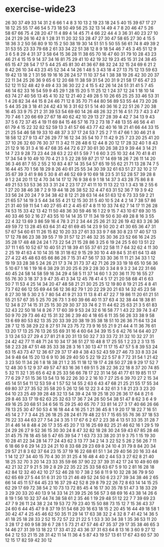 # exercise-wide23
26
30
37
49
33
14
31
2
6
66
1
4
8
3
10
13
2
19
23
18
24
5
40
15
39
67
17
27
18
12
25
55
17
46
54
5
73
18
50
49
56
25
32
13
14
49
4
7
8
20
46
47
5
26
58
67
66
75
4
28
20
47
11
4
89
4
14
45
71
4
66
22
44
4
3
36
31
40
23
27
10
24
21
29
26
16
42
8
1
28
31
11
20
32
53
28
47
27
30
47
58
65
27
30
4
15
5
18
36
3
2
50
56
80
9
10
15
2
50
38
19
30
14
51
51
5
50
55
56
61
74
8
49
39
2
31
53
55
23
33
79
68
2
61
33
34
22
51
38
12
8
9
18
54
46
7
45
3
45
51
12
9
3
6
5
8
29
4
31
37
3
58
64
15
36
28
11
38
65
70
16
47
60
31
79
10
28
43
23
46
21
4
15
15
9
14
37
34
16
81
75
29
41
10
42
19
32
19
23
45
15
31
24
38
45
65
15
47
28
54
7
17
5
44
25
45
81
30
41
36
67
88
32
24
32
15
24
69
6
21
2
8
42
26
10
34
43
23
45
52
34
4
14
26
1
48
5
3
43
18
4
27
13
75
12
13
59
63
19
42
13
18
2
1
31
56
19
16
16
26
24
57
11
10
37
54
1
38
38
19
26
42
30
20
37
22
11
34
25
26
36
9
65
6
12
20
68
11
38
59
31
54
20
31
9
21
58
17
65
47
23
52
12
11
52
48
42
9
49
4
33
36
30
22
2
4
15
5
42
26
14
24
51
31
41
5
7
45
46
14
62
33
16
54
59
9
45
29
1
28
15
20
5
11
25
12
1
24
37
12
24
1
18
10
14
63
74
27
40
56
13
45
4
10
32
12
21
40
2
49
28
5
10
26
65
25
25
33
46
53
31
1
4
26
82
34
44
15
8
24
46
71
12
8
35
70
71
44
80
56
89
53
55
44
73
20
26
5
44
35
28
3
18
41
24
42
43
16
3
31
62
51
5
14
40
36
16
2
22
51
26
7
20
38
16
45
33
9
75
21
2
31
39
53
54
69
60
14
26
48
26
32
21
16
4
51
73
7
43
3
47
70
7
46
1
20
66
69
27
67
18
40
62
42
10
29
13
27
28
39
4
42
7
34
13
9
43
37
5
6
72
37
45
4
19
11
69
84
15
46
57
16
73
2
73
18
7
48
13
55
46
56
4
41
61
79
4
15
22
32
82
52
59
13
3
41
57
66
43
77
42
40
16
18
21
41
66
44
33
15
21
25
54
46
58
19
33
10
48
37
3
37
17
24
53
7
25
2
7
11
47
66
1
30
46
21
8
18
58
12
27
9
13
47
26
29
77
16
12
34
35
54
10
7
11
42
9
25
7
23
20
25
41
20
37
10
26
32
60
76
30
37
11
3
42
11
28
48
6
12
44
8
20
12
17
28
32
40
1
8
43
21
12
9
16
31
3
4
16
47
68
35
44
72
6
27
30
61
30
26
38
23
9
39
44
3
14
21
14
7
23
9
28
73
23
44
28
63
2
22
61
5
59
7
1
6
60
3
25
10
32
44
70
41
8
41
17
34
54
9
10
49
10
70
4
21
3
5
22
28
59
87
21
17
14
69
18
26
7
26
11
14
20
36
3
46
81
7
55
2
55
2
10
83
4
87
14
35
54
57
65
19
55
62
21
71
13
28
74
7
5
16
44
45
70
1
56
18
29
8
26
40
61
25
55
34
30
39
32
61
63
51
27
32
10
2
17
35
67
39
3
41
9
86
5
30
8
41
46
52
69
9
10
69
18
23
5
31
52
28
57
39
28
8
9
1
2
24
20
11
12
4
70
34
14
17
12
76
9
38
6
9
1
18
14
37
3
43
28
75
86
8
8
49
21
53
53
53
36
33
3
31
24
2
23
17
27
41
11
10
11
13
22
13
1
3
43
18
2
55
6
1
27
20
38
46
38
7
2
9
19
44
18
26
38
52
32
4
47
63
31
52
36
7
19
3
9
42
33
56
24
20
24
7
9
34
38
42
8
12
21
28
63
14
44
51
63
12
6
73
33
59
2
21
21
65
57
14
19
3
5
44
34
55
4
21
12
15
30
31
5
40
10
5
24
4
2
14
7
38
57
86
21
31
40
59
11
54
1
40
27
65
41
2
4
45
67
4
8
11
10
33
74
62
7
14
17
11
26
28
74
53
15
33
42
13
42
11
50
48
36
30
59
46
16
1
22
9
15
7
43
10
67
69
30
15
40
33
46
50
2
16
27
43
55
10
14
14
35
17
11
34
19
50
6
30
49
28
8
16
3
55
22
4
32
13
69
3
86
59
16
4
78
3
21
2
34
44
25
26
21
32
26
19
42
83
3
26
36
49
59
72
13
28
45
63
64
31
42
61
69
45
14
23
9
50
20
2
41
30
65
36
47
31
57
67
54
60
61
11
26
15
82
10
20
33
27
61
33
33
9
7
68
30
8
23
17
40
57
13
17
12
78
86
23
38
39
55
7
19
31
57
12
21
46
32
35
30
36
23
52
66
16
24
25
35
28
17
48
48
24
24
1
73
22
54
21
15
28
86
3
25
6
19
24
25
5
60
13
51
22
37
11
1
65
10
52
67
10
40
51
21
18
39
41
55
37
61
22
58
11
7
64
32
62
4
11
30
2
25
19
41
63
4
10
14
35
18
31
18
62
9
15
29
30
10
4
49
84
5
31
61
64
13
48
27
4
22
45
48
63
65
66
86
26
7
15
31
47
56
17
33
30
36
11
11
21
34
33
1
12
19
19
33
28
38
5
24
26
21
17
3
74
31
73
37
42
71
26
29
33
19
18
65
10
56
36
5
10
67
1
16
1
19
16
6
38
29
31
20
25
6
29
2
28
30
3
34
8
9
3
2
34
22
31
66
40
45
24
58
14
58
59
16
34
29
4
58
5
11
37
14
60
1
3
20
36
11
70
16
55
27
55
76
30
3
18
37
3
9
47
35
41
3
34
12
45
78
41
4
5
17
21
20
58
68
41
6
63
50
7
11
53
4
25
14
34
20
47
48
58
21
21
30
25
25
12
19
80
8
19
21
25
4
8
41
73
7
62
66
12
55
69
44
56
12
36
82
79
1
20
22
29
20
21
63
14
32
45
23
58
8
27
30
18
5
30
2
5
7
80
54
41
9
21
33
11
13
8
41
47
22
7
19
86
11
20
61
21
51
55
21
57
67
35
5
25
70
26
73
1
3
60
39
66
40
11
37
63
4
32
38
44
18
38
81
12
34
8
27
14
15
31
25
15
30
29
30
37
33
74
6
2
11
44
62
25
63
21
3
5
61
83
32
43
22
50
18
14
8
26
7
17
60
39
9
53
24
32
6
16
58
77
1
43
22
39
74
3
47
50
9
70
29
73
46
42
15
31
32
36
2
39
40
4
18
65
6
11
35
56
26
33
38
9
58
13
6
69
80
53
82
13
35
20
33
39
20
38
19
35
38
18
51
10
26
36
71
64
13
24
28
7
12
15
38
29
22
8
27
51
74
23
75
72
73
9
16
55
21
9
21
44
4
11
36
76
61
13
20
17
13
25
76
13
26
55
69
31
16
4
60
64
34
39
15
5
6
42
76
14
64
40
27
3
13
24
53
27
29
4
27
81
21
8
20
31
13
50
32
7
33
33
72
31
32
10
32
27
31
24
42
42
77
11
48
71
24
10
34
17
36
51
27
10
48
8
17
25
55
1
2
23
2
3
13
15
58
2
23
28
47
51
48
35
33
38
28
3
16
1
30
13
47
11
17
15
47
57
5
8
39
53
24
63
15
43
73
47
12
36
67
29
37
17
49
4
38
43
52
43
59
27
46
73
33
8
33
24
34
9
48
64
15
20
13
6
9
10
36
29
40
50
5
22
19
22
5
57
8
7
72
31
54
1
21
42
3
23
50
11
34
26
1
8
18
38
21
1
2
35
11
18
12
19
17
4
28
50
27
28
9
29
17
52
7
12
48
30
5
12
9
37
49
57
47
83
16
36
1
69
51
5
28
22
36
22
18
8
37
20
74
85
5
32
11
32
1
35
65
6
42
8
25
33
56
66
78
17
22
31
14
56
41
77
61
19
85
11
17
77
6
29
7
51
15
36
13
54
13
16
22
26
30
2
2
16
10
7
27
25
6
39
70
27
2
15
34
45
14
51
54
11
12
53
59
4
1
57
52
14
55
2
63
6
43
47
68
21
25
21
55
17
55
34
69
80
37
27
35
52
35
58
20
5
26
12
56
12
22
3
4
32
61
3
1
8
21
23
3
23
20
64
10
23
25
49
39
28
48
32
13
54
39
4
24
19
25
18
20
26
36
17
64
8
21
6
29
8
46
33
17
19
62
63
25
32
63
17
36
7
24
26
50
54
38
51
47
8
62
3
6
4
9
49
16
25
20
68
51
34
6
56
15
29
25
40
65
70
7
33
81
14
27
3
17
40
66
26
66
78
13
25
30
47
50
53
4
16
18
44
4
16
25
1
21
36
45
8
1
9
20
17
18
22
7
16
51
45
14
2
7
7
3
44
25
26
18
25
28
24
61
79
48
22
51
7
15
65
55
76
36
37
18
53
76
22
33
44
63
27
7
54
24
3
35
1
17
67
6
2
67
2
23
38
4
13
51
33
35
31
28
7
31
4
46
14
8
48
4
26
17
3
55
45
20
7
13
16
25
69
82
25
21
46
62
16
1
29
5
19
24
29
26
27
9
52
36
15
30
30
24
8
47
32
82
18
28
30
24
59
43
67
85
28
46
31
45
75
78
18
45
58
5
47
65
39
54
7
1
63
73
33
38
20
31
9
3
75
1
15
19
30
10
28
41
22
34
28
14
77
24
43
62
3
13
77
34
2
14
3
22
52
5
26
2
56
26
7
11
6
18
66
9
6
29
14
23
24
21
10
8
33
68
29
23
69
8
24
10
4
31
79
8
84
20
34
29
57
21
8
3
62
37
64
23
15
37
19
16
22
68
61
51
1
34
29
40
56
20
16
33
44
1
14
12
27
34
40
15
70
4
30
31
31
25
4
16
48
4
40
2
44
53
3
27
62
8
21
40
18
25
32
70
3
20
14
23
33
35
59
66
37
90
22
37
39
31
42
17
24
10
49
60
69
42
21
32
27
9
21
5
39
2
8
29
22
35
22
25
33
58
63
67
5
9
10
2
81
16
28
18
42
84
12
32
40
42
10
27
52
46
28
10
7
38
2
56
8
11
9
10
32
28
36
79
9
50
62
65
69
27
5
44
51
6
31
20
13
21
46
49
52
24
50
6
23
27
39
34
38
46
2
65
66
14
45
11
57
64
45
23
16
37
29
42
52
8
29
8
79
22
26
72
8
63
14
14
15
25
62
29
17
69
72
38
54
2
10
73
13
72
85
45
4
16
17
30
35
78
51
47
3
18
33
29
3
29
20
33
20
40
13
9
14
33
14
21
39
25
26
56
57
3
68
69
16
43
38
14
26
6
8
19
1
56
10
32
37
44
74
38
58
61
2
35
46
1
19
29
48
51
12
22
7
7
39
69
23
47
7
9
26
11
24
38
2
24
19
53
72
79
23
40
15
50
88
73
15
12
7
15
36
43
37
24
60
6
44
45
47
9
8
37
19
51
54
68
20
16
63
18
15
2
20
45
16
44
49
18
58
1
30
42
47
4
25
45
46
62
50
35
11
29
14
17
63
38
32
2
4
32
8
7
41
42
14
36
5
41
18
25
18
28
33
2
52
15
72
57
22
21
22
5
1
53
3
30
34
38
1
35
36
53
11
20
3
28
17
2
60
9
58
39
6
7
28
1
5
73
21
47
57
46
47
35
37
29
17
35
38
46
65
3
14
46
27
31
39
13
18
22
17
33
41
22
43
36
37
31
63
64
8
13
16
3
60
9
27
12
64
2
12
53
21
15
28
31
42
11
14
11
36
4
5
87
43
19
57
13
61
17
67
43
60
57
30
12
15
17
82
59
42
30
12
